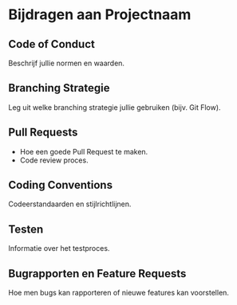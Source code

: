 # Bijdragen aan Projectnaam

## Code of Conduct
Beschrijf jullie normen en waarden.

## Branching Strategie
Leg uit welke branching strategie jullie gebruiken (bijv. Git Flow).

## Pull Requests
- Hoe een goede Pull Request te maken.
- Code review proces.

## Coding Conventions
Codeerstandaarden en stijlrichtlijnen.

## Testen
Informatie over het testproces.

## Bugrapporten en Feature Requests
Hoe men bugs kan rapporteren of nieuwe features kan voorstellen.
